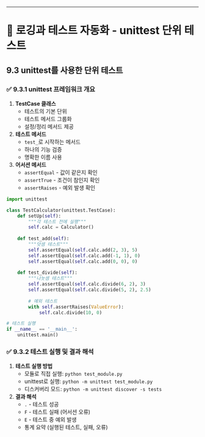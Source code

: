 ---

# 📘 로깅과 테스트 자동화 - unittest 단위 테스트

## 9.3 unittest를 사용한 단위 테스트

### ✅ 9.3.1 unittest 프레임워크 개요
1. **TestCase 클래스**
   - 테스트의 기본 단위
   - 테스트 메서드 그룹화
   - 설정/정리 메서드 제공
2. **테스트 메서드**
   - `test_`로 시작하는 메서드
   - 하나의 기능 검증
   - 명확한 이름 사용
3. **어서션 메서드**
   - `assertEqual` - 값이 같은지 확인
   - `assertTrue` - 조건이 참인지 확인
   - `assertRaises` - 예외 발생 확인

```python
import unittest

class TestCalculator(unittest.TestCase):
    def setUp(self):
        """각 테스트 전에 실행"""
        self.calc = Calculator()
    
    def test_add(self):
        """덧셈 테스트"""
        self.assertEqual(self.calc.add(2, 3), 5)
        self.assertEqual(self.calc.add(-1, 1), 0)
        self.assertEqual(self.calc.add(0, 0), 0)
    
    def test_divide(self):
        """나눗셈 테스트"""
        self.assertEqual(self.calc.divide(6, 2), 3)
        self.assertEqual(self.calc.divide(5, 2), 2.5)
        
        # 예외 테스트
        with self.assertRaises(ValueError):
            self.calc.divide(10, 0)

# 테스트 실행
if __name__ == '__main__':
    unittest.main()
```

### ✅ 9.3.2 테스트 실행 및 결과 해석
1. **테스트 실행 방법**
   - 모듈로 직접 실행: `python test_module.py`
   - unittest로 실행: `python -m unittest test_module.py`
   - 디스커버리 모드: `python -m unittest discover -s tests`
2. **결과 해석**
   - `.` - 테스트 성공
   - `F` - 테스트 실패 (어서션 오류)
   - `E` - 테스트 중 예외 발생
   - 통계 요약 (실행된 테스트, 실패, 오류) 